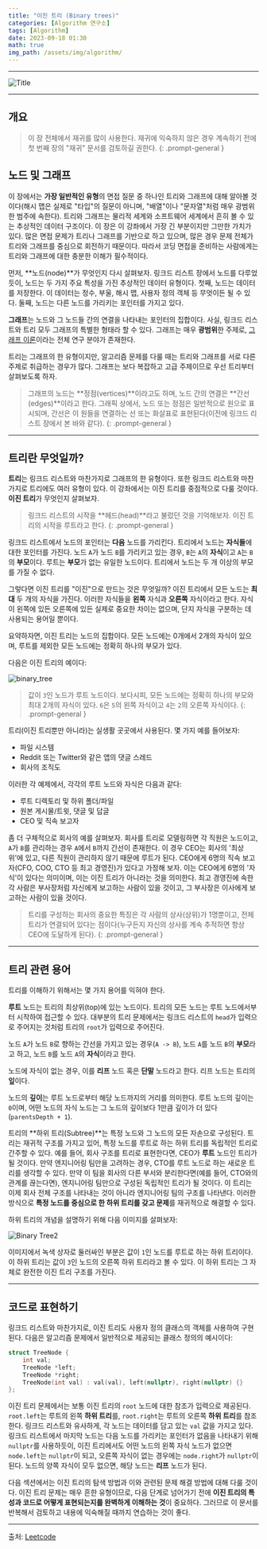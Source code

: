 ```yaml
---
title: "이진 트리 (Binary trees)"
categories: [Algorithm 연구소]
tags: [Algorithm]
date: 2023-09-18 01:30
math: true
img_path: /assets/img/algorithm/
---
```


---

![Title](algorithm_title.png)

---

## **개요**

> 이 장 전체에서 재귀를 많이 사용한다. 재귀에 익숙하지 않은 경우 계속하기 전에 첫 번째 장의 "재귀" 문서를 검토하길 권한다.
{: .prompt-general }

## **노드 및 그래프**

이 장에서는 **가장 일반적인 유형**의 면접 질문 중 하나인 트리와 그래프에 대해 알아볼 것이다(해시 맵은 실제로 "타입"의 질문이 아니며, "배열"이나 "문자열"처럼 매우 광범위한 범주에 속한다). 트리와 그래프는 물리적 세계와 소프트웨어 세계에서 흔히 볼 수 있는 추상적인 데이터 구조이다. 이 장은 이 강좌에서 가장 긴 부분이지만 그만한 가치가 있다. 많은 면접 문제가 트리나 그래프를 기반으로 하고 있으며, 많은 경우 문제 전체가 트리와 그래프를 중심으로 회전하기 때문이다. 따라서 코딩 면접을 준비하는 사람에게는 트리와 그래프에 대한 충분한 이해가 필수적이다.

먼저, **노드(node)**가 무엇인지 다시 살펴보자. 링크드 리스트 장에서 노드를 다루었듯이, 노드는 두 가지 주요 특성을 가진 추상적인 데이터 유형이다. 첫째, 노드는 데이터를 저장한다. 이 데이터는 정수, 부울, 해시 맵, 사용자 정의 객체 등 무엇이든 될 수 있다. 둘째, 노드는 다른 노드를 가리키는 포인터를 가지고 있다.

**그래프**는 노드와 그 노드들 간의 연결을 나타내는 포인터의 집합이다. 사실, 링크드 리스트와 트리 모두 그래프의 특별한 형태라 할 수 있다. 그래프는 매우 **광범위**한 주제로, [그래프 이론](https://en.wikipedia.org/wiki/Graph_theory)이라는 전체 연구 분야가 존재한다.

트리는 그래프의 한 유형이지만, 알고리즘 문제를 다룰 때는 트리와 그래프를 서로 다른 주제로 취급하는 경우가 많다. 그래프는 보다 복잡하고 고급 주제이므로 우선 트리부터 살펴보도록 하자.

> 그래프의 노드는 **정점(vertices)**이라고도 하며, 노드 간의 연결은 **간선(edges)**이라고 한다. 그래픽 상에서, 노드 또는 정점은 일반적으로 원으로 표시되며, 간선은 이 원들을 연결하는 선 또는 화살표로 표현된다(이전에 링크드 리스트 장에서 본 바와 같다).
{: .prompt-general }

---

## **트리란 무엇일까?**

**트리**는 링크드 리스트와 마찬가지로 그래프의 한 유형이다. 또한 링크드 리스트와 마찬가지로 트리에도 여러 유형이 있다. 이 강좌에서는 이진 트리를 중점적으로 다룰 것이다. **이진 트리**가 무엇인지 살펴보자.

> 링크드 리스트의 시작을 **헤드(head)**라고 불렀던 것을 기억해보자. 이진 트리의 시작을 루트라고 한다.
{: .prompt-general }

링크드 리스트에서 노드의 포인터는 **다음** 노드를 가리킨다. 트리에서 노드는 **자식들**에 대한 포인터를 가진다. 노드 `A`가 노드 `B`를 가리키고 있는 경우, `B`는 `A`의 **자식**이고 `A`는 `B`의 **부모**이다. 루트는 **부모**가 없는 유일한 노드이다. 트리에서 노드는 두 개 이상의 부모를 가질 수 없다.

그렇다면 이진 트리를 "이진"으로 만드는 것은 무엇일까? 이진 트리에서 모든 노드는 **최대** 두 개의 자식을 가진다. 이러한 자식들을 **왼쪽** 자식과 **오른쪽** 자식이라고 한다. 자식이 왼쪽에 있든 오른쪽에 있든 실제로 중요한 차이는 없으며, 단지 자식을 구분하는 데 사용되는 용어일 뿐이다.

요약하자면, 이진 트리는 노드의 집합이다. 모든 노드에는 0개에서 2개의 자식이 있으며, 루트를 제외한 모든 노드에는 정확히 하나의 부모가 있다.

다음은 이진 트리의 예이다:

![binary_tree](binary_tree.png)

> 값이 `3`인 노드가 루트 노드이다. 보다시피, 모든 노드에는 정확히 하나의 부모와 최대 2개의 자식이 있다. `6`은 `5`의 왼쪽 자식이고 `4`는 `2`의 오른쪽 자식이다.
{: .prompt-general }

트리(이진 트리뿐만 아니라)는 실생활 곳곳에서 사용된다. 몇 가지 예를 들어보자:

- 파일 시스템
- Reddit 또는 Twitter와 같은 앱의 댓글 스레드
- 회사의 조직도

이러한 각 예제에서, 각각의 루트 노드와 자식은 다음과 같다:

- 루트 디렉토리 및 하위 폴더/파일
- 원본 게시물/트윗, 댓글 및 답글
- CEO 및 직속 보고자

좀 더 구체적으로 회사의 예를 살펴보자. 회사를 트리로 모델링하면 각 직원은 노드이고, `A`가 `B`를 관리하는 경우 `A`에서 `B`까지 간선이 존재한다. 이 경우 CEO는 회사의 '최상위'에 있고, 다른 직원이 관리하지 않기 때문에 루트가 된다. CEO에게 6명의 직속 보고자(CFO, COO, CTO 등 최고 경영진)가 있다고 가정해 보자. 이는 CEO에게 6명의 '자식'이 있다는 의미이며, 이는 이진 트리가 아니라는 것을 의미한다. 최고 경영진에 속한 각 사람은 부사장처럼 자신에게 보고하는 사람이 있을 것이고, 그 부사장은 이사에게 보고하는 사람이 있을 것이다.

> 트리를 구성하는 회사의 중요한 특징은 각 사람의 상사(상위)가 1명뿐이고, 전체 트리가 연결되어 있다는 점이다(누구든지 자신의 상사를 계속 추적하면 항상 CEO에 도달하게 된다).
{: .prompt-general }

---

## **트리 관련 용어**

트리를 이해하기 위해서는 몇 가지 용어를 익혀야 한다.

**루트** 노드는 트리의 최상위(top)에 있는 노드이다. 트리의 모든 노드는 루트 노드에서부터 시작하여 접근할 수 있다. 대부분의 트리 문제에서는 링크드 리스트의 `head`가 입력으로 주어지는 것처럼 트리의 `root`가 입력으로 주어진다.

노드 `A`가 노드 `B`로 향하는 간선을 가지고 있는 경우(`A -> B`), 노드 `A`를 노드 `B`의 **부모**라고 하고, 노드 `B`를 노드 `A`의 **자식**이라고 한다.

노드에 자식이 없는 경우, 이를 **리프** 노드 혹은 **단말** 노드라고 한다. 리프 노드는 트리의 **잎**이다.

노드의 **깊이**는 루트 노드로부터 해당 노드까지의 거리를 의미한다. 루트 노드의 깊이는 `0`이며, 어떤 노드의 자식 노드는 그 노드의 깊이보다 1만큼 깊이가 더 있다(`parentsDepth + 1`).

트리의 **하위 트리(Subtree)**는 특정 노드와 그 노드의 모든 자손으로 구성된다. 트리는 재귀적 구조를 가지고 있어, 특정 노드를 루트로 하는 하위 트리를 독립적인 트리로 간주할 수 있다. 예를 들어, 회사 구조를 트리로 표현한다면, CEO가 **루트** 노드인 트리가 될 것이다. 만약 엔지니어링 팀만을 고려하는 경우, CTO를 루트 노드로 하는 새로운 트리를 생각할 수 있다. 만약 이 팀을 회사의 다른 부서와 분리한다면(예를 들어, CTO와의 관계를 끊는다면), 엔지니어링 팀만으로 구성된 독립적인 트리가 될 것이다. 이 트리는 이제 회사 전체 구조를 나타내는 것이 아니라 엔지니어링 팀의 구조를 나타낸다. 이러한 방식으로 **특정 노드를 중심으로 한 하위 트리를 갖고 문제**를 재귀적으로 해결할 수 있다.

하위 트리의 개념을 설명하기 위해 다음 이미지를 살펴보자:

![Binary Tree2](binary_tree2.png)

이미지에서 녹색 상자로 둘러싸인 부분은 값이 `1`인 노드를 루트로 하는 하위 트리이다. 이 하위 트리는 값이 `3`인 노드의 오른쪽 하위 트리라고 볼 수 있다. 이 하위 트리는 그 자체로 완전한 이진 트리 구조를 가진다.

---

## **코드로 표현하기**

링크드 리스트와 마찬가지로, 이진 트리도 사용자 정의 클래스의 객체를 사용하여 구현된다. 다음은 알고리즘 문제에서 일반적으로 제공되는 클래스 정의의 예시이다:

```cpp
struct TreeNode {
    int val;
    TreeNode *left;
    TreeNode *right;
    TreeNode(int val) : val(val), left(nullptr), right(nullptr) {}
};
```

이진 트리 문제에서는 보통 이진 트리의 `root` 노드에 대한 참조가 입력으로 제공된다. `root.left`는 루트의 왼쪽 **하위 트리**를, `root.right`는 루트의 오른쪽 **하위 트리**를 참조한다. 링크드 리스트와 유사하게, 각 노드는 데이터를 담고 있는 `val` 값을 가지고 있다. 링크드 리스트에서 마지막 노드는 다음 노드를 가리키는 포인터가 없음을 나타내기 위해 `nullptr`를 사용하듯이, 이진 트리에서도 어떤 노드의 왼쪽 자식 노드가 없으면 `node.left`는 `nullptr`이 되고, 오른쪽 자식이 없는 경우에는 `node.right`가 `nullptr`이 된다. 노드의 양쪽 자식이 모두 없으면, 해당 노드는 **리프** 노드가 된다.

다음 섹션에서는 이진 트리의 탐색 방법과 이와 관련된 문제 해결 방법에 대해 다룰 것이다. 이진 트리 문제는 매우 흔한 유형이므로, 다음 단계로 넘어가기 전에 **이진 트리의 특성과 코드로 어떻게 표현되는지를 완벽하게 이해하는 것**이 중요하다. 그러므로 이 문서를 반복해서 검토하고 내용에 익숙해질 때까지 연습하는 것이 좋다.

---

출처: [Leetcode](https://leetcode.com/explore/interview/card/leetcodes-interview-crash-course-data-structures-and-algorithms/707/traversals-trees-graphs/4722/)

<!--

{: .prompt-general }

-->